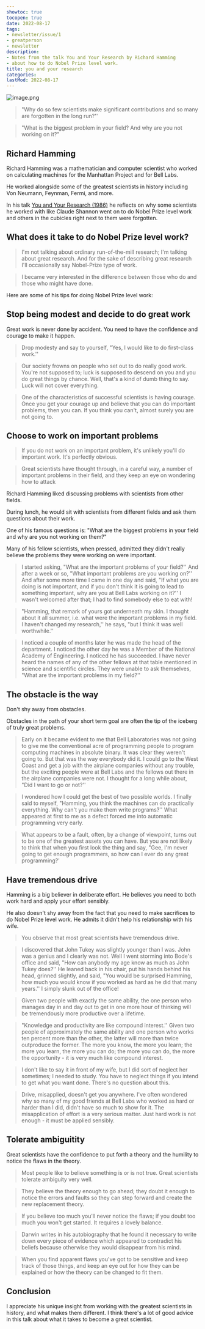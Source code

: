 ```yaml
---
showtoc: true
tocopen: true
date: 2022-08-17
tags:
- newsletter/issue/1
- greatperson
- newsletter
description:
- Notes from the talk You and Your Research by Richard Hamming
- about how to do Nobel Prize level work.
title: you and your research
categories:
lastMod: 2022-08-17
---
```

![image.png](/assets/image_1660798082719_0.png)

> "Why do so few scientists make significant contributions and so many are forgotten in the long run?''

> "What is the biggest problem in your field? And why are you not working on it?"

## Richard Hamming

Richard Hamming was a mathematician and computer scientist who worked on calculating machines for the Manhattan Project and for Bell Labs.

He worked alongside some of the greatest scientists in history including Von Neumann, Feynman, Fermi, and more.

In his talk [You and Your Research (1986)](https://www.cs.virginia.edu/~robins/YouAndYourResearch.html) he reflects on why some scientists he worked with like Claude Shannon went on to do Nobel Prize level work and others in the cubicles right next to them were forgotten.

## What does it take to do Nobel Prize level work?

> I'm not talking about ordinary run-of-the-mill research; I'm talking about great research. And for the sake of describing great research I'll occasionally say Nobel-Prize type of work.

> I became very interested in the difference between those who do and those who might have done.

Here are some of his tips for doing Nobel Prize level work:

## Stop being modest and decide to do great work

Great work is never done by accident. You need to have the confidence and courage to make it happen.

> Drop modesty and say to yourself, "Yes, I would like to do first-class work.''

> Our society frowns on people who set out to do really good work. You're not supposed to; luck is supposed to descend on you and you do great things by chance. Well, that's a kind of dumb thing to say. Luck will not cover everything.

> One of the characteristics of successful scientists is having courage. Once you get your courage up and believe that you can do important problems, then you can. If you think you can't, almost surely you are not going to.

## Choose to work on important problems

> If you do not work on an important problem, it's unlikely you'll do important work. It's perfectly obvious.

> Great scientists have thought through, in a careful way, a number of important problems in their field, and they keep an eye on wondering how to attack

Richard Hamming liked discussing problems with scientists from other fields.

During lunch, he would sit with scientists from different fields and ask them questions about their work.

One of his famous questions is: "What are the biggest problems in your field and why are you not working on them?"

Many of his fellow scientists, when pressed, admitted they didn't really believe the problems they were working on were important.

> I started asking, "What are the important problems of your field?'' And after a week or so, "What important problems are you working on?'' And after some more time I came in one day and said, "If what you are doing is not important, and if you don't think it is going to lead to something important, why are you at Bell Labs working on it?'' I wasn't welcomed after that; I had to find somebody else to eat with!

> "Hamming, that remark of yours got underneath my skin. I thought about it all summer, i.e. what were the important problems in my field. I haven't changed my research,'' he says, "but I think it was well worthwhile.''

> I noticed a couple of months later he was made the head of the department. I noticed the other day he was a Member of the National Academy of Engineering. I noticed he has succeeded. I have never heard the names of any of the other fellows at that table mentioned in science and scientific circles. They were unable to ask themselves, "What are the important problems in my field?''

## The obstacle is the way

Don't shy away from obstacles.

Obstacles in the path of your short term goal are often the tip of the iceberg of truly great problems.

> Early on it became evident to me that Bell Laboratories was not going to give me the conventional acre of programming people to program computing machines in absolute binary. It was clear they weren't going to. But that was the way everybody did it. I could go to the West Coast and get a job with the airplane companies without any trouble, but the exciting people were at Bell Labs and the fellows out there in the airplane companies were not. I thought for a long while about, "Did I want to go or not?''

> I wondered how I could get the best of two possible worlds. I finally said to myself, "Hamming, you think the machines can do practically everything. Why can't you make them write programs?'' What appeared at first to me as a defect forced me into automatic programming very early.

> What appears to be a fault, often, by a change of viewpoint, turns out to be one of the greatest assets you can have. But you are not likely to think that when you first look the thing and say, "Gee, I'm never going to get enough programmers, so how can I ever do any great programming?'

## Have tremendous drive

Hamming is a big believer in deliberate effort. He believes you need to both work hard and apply your effort sensibly.

He also doesn't shy away from the fact that you need to make sacrifices to do Nobel Prize level work. He admits it didn't help his relationship with his wife.

> You observe that most great scientists have tremendous drive.

> I discovered that John Tukey was slightly younger than I was. John was a genius and I clearly was not. Well I went storming into Bode's office and said, "How can anybody my age know as much as John Tukey does?'' He leaned back in his chair, put his hands behind his head, grinned slightly, and said, "You would be surprised Hamming, how much you would know if you worked as hard as he did that many years.'' I simply slunk out of the office!

> Given two people with exactly the same ability, the one person who manages day in and day out to get in one more hour of thinking will be tremendously more productive over a lifetime.

> "Knowledge and productivity are like compound interest.'' Given two people of approximately the same ability and one person who works ten percent more than the other, the latter will more than twice outproduce the former. The more you know, the more you learn; the more you learn, the more you can do; the more you can do, the more the opportunity - it is very much like compound interest.

> I don't like to say it in front of my wife, but I did sort of neglect her sometimes; I needed to study. You have to neglect things if you intend to get what you want done. There's no question about this.

> Drive, misapplied, doesn't get you anywhere. I've often wondered why so many of my good friends at Bell Labs who worked as hard or harder than I did, didn't have so much to show for it. The misapplication of effort is a very serious matter. Just hard work is not enough - it must be applied sensibly.

## Tolerate ambiguitity

Great scientists have the confidence to put forth a theory and the humility to notice the flaws in the theory.

> Most people like to believe something is or is not true. Great scientists tolerate ambiguity very well.

> They believe the theory enough to go ahead; they doubt it enough to notice the errors and faults so they can step forward and create the new replacement theory.

> If you believe too much you'll never notice the flaws; if you doubt too much you won't get started. It requires a lovely balance.

> Darwin writes in his autobiography that he found it necessary to write down every piece of evidence which appeared to contradict his beliefs because otherwise they would disappear from his mind.

> When you find apparent flaws you've got to be sensitive and keep track of those things, and keep an eye out for how they can be explained or how the theory can be changed to fit them.

## Conclusion

I appreciate his unique insight from working with the greatest scientists in history, and what makes them different. I think there's a lot of good advice in this talk about what it takes to become a great scientist.
